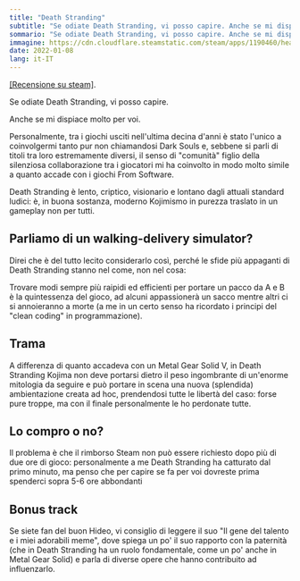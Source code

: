 ```yaml
---
title: "Death Stranding"
subtitle: "Se odiate Death Stranding, vi posso capire. Anche se mi dispiace molto per voi."
sommario: "Se odiate Death Stranding, vi posso capire. Anche se mi dispiace molto per voi."
immagine: https://cdn.cloudflare.steamstatic.com/steam/apps/1190460/header.jpg
date: 2022-01-08
lang: it-IT
---
```


[[Recensione su steam]](https://steamcommunity.com/id/xabaras89/recommended/1190460).

Se odiate Death Stranding, vi posso capire. 

Anche se mi dispiace molto per voi. 

Personalmente, tra i giochi usciti nell'ultima decina d'anni è stato l'unico a coinvolgermi tanto pur non chiamandosi Dark Souls e, sebbene si parli di titoli tra loro estremamente diversi, il senso di "comunità" figlio della silenziosa collaborazione tra i giocatori mi ha coinvolto in modo molto simile a quanto accade con i giochi From Software.

Death Stranding è lento, criptico, visionario e lontano dagli attuali standard ludici: è, in buona sostanza, moderno Kojimismo in purezza traslato in un gameplay non per tutti.

## Parliamo di un walking-delivery simulator? 

Direi che è del tutto lecito considerarlo così, perché le sfide più appaganti di Death Stranding stanno nel come, non nel cosa: 

Trovare modi sempre più raipidi ed efficienti per portare un pacco da A e B è la quintessenza del gioco, ad alcuni appassionerà un sacco mentre altri ci si annoieranno a morte (a me in un certo senso ha ricordato i principi del "clean coding" in programmazione).

## Trama

A differenza di quanto accadeva con un Metal Gear Solid V, in Death Stranding Kojima non deve portarsi dietro il peso ingombrante di un'enorme mitologia da seguire e può portare in scena una nuova (splendida) ambientazione creata ad hoc, prendendosi tutte le libertà del caso: forse pure troppe, ma con il finale personalmente le ho perdonate tutte.

## Lo compro o no?

Il problema è che il rimborso Steam non può essere richiesto dopo più di due ore di gioco: personalmente a me Death Stranding ha catturato dal primo minuto, ma penso che per capire se fa per voi dovreste prima spenderci sopra 5-6 ore abbondanti 

## Bonus track

Se siete fan del buon Hideo, vi consiglio di leggere il suo "Il gene del talento e i miei adorabili meme", dove spiega un po' il suo rapporto con la paternità (che in Death Stranding ha un ruolo fondamentale, come un po' anche in Metal Gear Solid) e parla di diverse opere che hanno contribuito ad influenzarlo.
